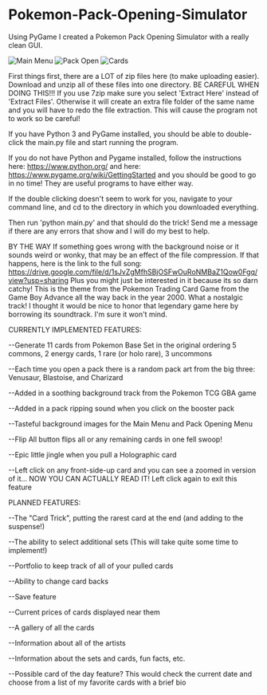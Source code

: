 # Pokemon-Pack-Opening-Simulator
Using PyGame I created a Pokemon Pack Opening Simulator with a really clean GUI.

![Main Menu](https://i.ibb.co/TwP0QGC/Screenshot-2020-12-19-190604.jpg)
![Pack Open](https://i.ibb.co/b3PcDnx/Screenshot-2020-12-19-190642.jpg)
![Cards](https://i.ibb.co/drYwQjX/Screenshot-2020-12-19-190707.jpg)

First things first, there are a LOT of zip files here (to make uploading easier).
Download and unzip all of these files into one directory.
BE CAREFUL WHEN DOING THIS!!!
If you use 7zip make sure you select 'Extract Here' instead of 'Extract Files'.
Otherwise it will create an extra file folder of the same name and you will have
to redo the file extraction. This will cause the program not to work so be careful!

If you have Python 3 and PyGame installed, you should be able to double-click the main.py
file and start running the program.

If you do not have Python and Pygame installed, follow the instructions 
here: https://www.python.org/
and here: https://www.pygame.org/wiki/GettingStarted and you should be good to go in no time!
They are useful programs to have either way.

If the double clicking doesn't seem to work for you, navigate to your command line, and cd to the directory
in which you downloaded everything.

Then run 'python main.py' and that should do the trick! Send me a message if there are any errors
that show and I will do my best to help.

BY THE WAY
If something goes wrong with the background noise or it sounds weird or wonky,
that may be an effect of the file compression. If that happens, here is the link to 
the full song:
https://drive.google.com/file/d/1sJvZgMfhSBjOSFwOuRoNMBaZ1Qow0Fgq/view?usp=sharing
Plus you might just be interested in it because its so darn catchy!
This is the theme from the Pokemon Trading Card Game from the Game Boy Advance
all the way back in the year 2000. What a nostalgic track! I thought it would be nice
to honor that legendary game here by borrowing its soundtrack. I'm sure it won't mind.

CURRENTLY IMPLEMENTED FEATURES:

--Generate 11 cards from Pokemon Base Set in the original ordering
5 commons, 2 energy cards, 1 rare (or holo rare), 3 uncommons

--Each time you open a pack there is a random pack art from the big
three: Venusaur, Blastoise, and Charizard

--Added in a soothing background track from the Pokemon TCG GBA game

--Added in a pack ripping sound when you click on the booster pack

--Tasteful background images for the Main Menu and Pack Opening Menu

--Flip All button flips all or any remaining cards in one fell swoop!

--Epic little jingle when you pull a Holographic card

--Left click on any front-side-up card and you can see a zoomed in version of it... 
NOW YOU CAN ACTUALLY READ IT! Left click again to exit this feature

PLANNED FEATURES:

--The "Card Trick", putting the rarest card at the end (and adding to the suspense!)

--The ability to select additional sets (This will take quite some time to implement!)

--Portfolio to keep track of all of your pulled cards

--Ability to change card backs

--Save feature

--Current prices of cards displayed near them

--A gallery of all the cards

--Information about all of the artists

--Information about the sets and cards, fun facts, etc.

--Possible card of the day feature? This would check the current date
and choose from a list of my favorite cards with a brief bio

